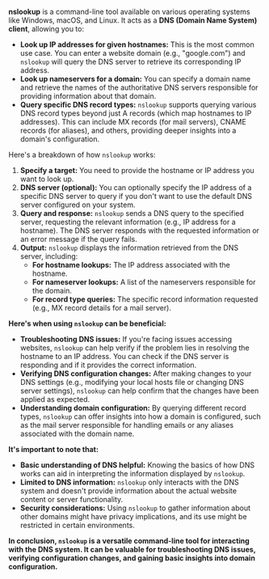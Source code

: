 **nslookup** is a command-line tool available on various operating systems like Windows, macOS, and Linux. It acts as a **DNS (Domain Name System) client**, allowing you to:

- **Look up IP addresses for given hostnames:** This is the most common use case. You can enter a website domain (e.g., "google.com") and `nslookup` will query the DNS server to retrieve its corresponding IP address.
- **Look up nameservers for a domain:** You can specify a domain name and retrieve the names of the authoritative DNS servers responsible for providing information about that domain.
- **Query specific DNS record types:** `nslookup` supports querying various DNS record types beyond just A records (which map hostnames to IP addresses). This can include MX records (for mail servers), CNAME records (for aliases), and others, providing deeper insights into a domain's configuration.

Here's a breakdown of how `nslookup` works:

1. **Specify a target:** You need to provide the hostname or IP address you want to look up.
2. **DNS server (optional):** You can optionally specify the IP address of a specific DNS server to query if you don't want to use the default DNS server configured on your system.
3. **Query and response:** `nslookup` sends a DNS query to the specified server, requesting the relevant information (e.g., IP address for a hostname). The DNS server responds with the requested information or an error message if the query fails.
4. **Output:** `nslookup` displays the information retrieved from the DNS server, including:
    - **For hostname lookups:** The IP address associated with the hostname.
    - **For nameserver lookups:** A list of the nameservers responsible for the domain.
    - **For record type queries:** The specific record information requested (e.g., MX record details for a mail server).

**Here's when using `nslookup` can be beneficial:**

- **Troubleshooting DNS issues:** If you're facing issues accessing websites, `nslookup` can help verify if the problem lies in resolving the hostname to an IP address. You can check if the DNS server is responding and if it provides the correct information.
- **Verifying DNS configuration changes:** After making changes to your DNS settings (e.g., modifying your local hosts file or changing DNS server settings), `nslookup` can help confirm that the changes have been applied as expected.
- **Understanding domain configuration:** By querying different record types, `nslookup` can offer insights into how a domain is configured, such as the mail server responsible for handling emails or any aliases associated with the domain name.

**It's important to note that:**

- **Basic understanding of DNS helpful:** Knowing the basics of how DNS works can aid in interpreting the information displayed by `nslookup`.
- **Limited to DNS information:** `nslookup` only interacts with the DNS system and doesn't provide information about the actual website content or server functionality.
- **Security considerations:** Using `nslookup` to gather information about other domains might have privacy implications, and its use might be restricted in certain environments.

**In conclusion, `nslookup` is a versatile command-line tool for interacting with the DNS system. It can be valuable for troubleshooting DNS issues, verifying configuration changes, and gaining basic insights into domain configuration.**